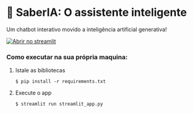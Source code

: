 # 🎈 SaberIA: O assistente inteligente

Um chatbot interativo movido a inteligência artificial generativa!

[![Abrir no streamlit](https://static.streamlit.io/badges/streamlit_badge_black_white.svg)](https://henrichs-chatbot.streamlit.app/)

### Como executar na sua própria maquina:

1. Istale as bibliotecas

   ```
   $ pip install -r requirements.txt
   ```

2. Execute o app

   ```
   $ streamlit run streamlit_app.py
   ```
